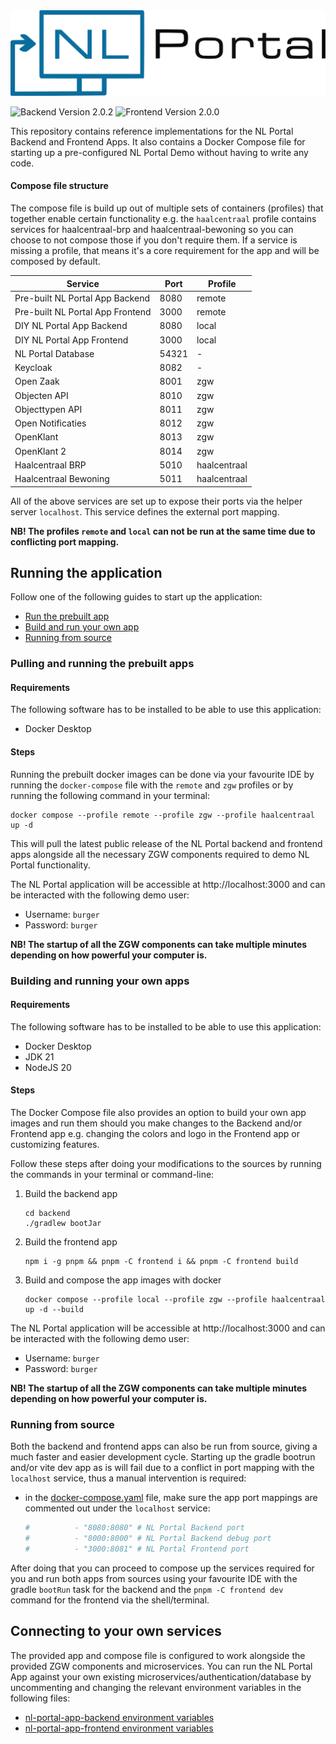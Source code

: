 <img alt="NL Portal Logo" src=".github/readme/images/nl-portal-logo.svg">

![Backend Version 2.0.2](https://img.shields.io/badge/Backend-2.0.2-blue)
![Frontend Version 2.0.0](https://img.shields.io/badge/Frontend-2.0.0-blue)

This repository contains reference implementations for the NL Portal Backend and Frontend Apps.
It also contains a Docker Compose file for starting up a pre-configured NL Portal Demo without having to write any code.

#### Compose file structure

The compose file is build up out of multiple sets of containers (profiles) that together enable certain functionality
e.g. the `haalcentraal` profile contains services for haalcentraal-brp and haalcentraal-bewoning so you can choose to
not compose those if you don't require them. If a service is missing a profile, that means it's a core requirement
for the app and will be composed by default.

| Service                          | Port  | Profile      |
|----------------------------------|-------|--------------|
| Pre-built NL Portal App Backend  | 8080  | remote       |
| Pre-built NL Portal App Frontend | 3000  | remote       |
| DIY NL Portal App Backend        | 8080  | local        |
| DIY NL Portal App Frontend       | 3000  | local        |
| NL Portal Database               | 54321 | -            |
| Keycloak                         | 8082  | -            |
| Open Zaak                        | 8001  | zgw          |
| Objecten API                     | 8010  | zgw          |
| Objecttypen API                  | 8011  | zgw          |
| Open Notificaties                | 8012  | zgw          |
| OpenKlant                        | 8013  | zgw          |
| OpenKlant 2                      | 8014  | zgw          |
| Haalcentraal BRP                 | 5010  | haalcentraal |
| Haalcentraal Bewoning            | 5011  | haalcentraal |

All of the above services are set up to expose their ports via the helper server `localhost`. This service defines the
external port mapping.

**NB! The profiles `remote` and `local` can not be run at the same time due to conflicting port mapping.** 

## Running the application

Follow one of the following guides to start up the application:

* [Run the prebuilt app](#pulling-and-running-the-prebuilt-apps)
* [Build and run your own app](#building-and-running-your-own-apps)
* [Running from source](#running-from-source)

### Pulling and running the prebuilt apps

#### Requirements

The following software has to be installed to be able to use this application:

* Docker Desktop

#### Steps

Running the prebuilt docker images can be done via your favourite IDE by running the `docker-compose` file with
the `remote` and `zgw` profiles or by running the following command in your terminal:

```shell
docker compose --profile remote --profile zgw --profile haalcentraal up -d
```

This will pull the latest public release of the NL Portal backend and frontend apps alongside all the
necessary ZGW components required to demo NL Portal functionality.

The NL Portal application will be accessible at http://localhost:3000 and can be interacted with the following demo
user:

* Username: `burger`
* Password: `burger`

**NB! The startup of all the ZGW components can take multiple minutes depending on how powerful your computer is.**

### Building and running your own apps

#### Requirements

The following software has to be installed to be able to use this application:

* Docker Desktop
* JDK 21
* NodeJS 20

#### Steps

The Docker Compose file also provides an option to build your own app images and run them should you make changes to the
Backend and/or Frontend app e.g. changing the colors and logo in the Frontend app or customizing features.

Follow these steps after doing your modifications to the sources by running the commands in your terminal or
command-line:

1. Build the backend app
   ```shell
   cd backend
   ./gradlew bootJar
   ```
1. Build the frontend app
   ```shell
   npm i -g pnpm && pnpm -C frontend i && pnpm -C frontend build
   ```
1. Build and compose the app images with docker
   ```shell
   docker compose --profile local --profile zgw --profile haalcentraal up -d --build
   ```

The NL Portal application will be accessible at http://localhost:3000 and can be interacted with the following demo
user:

* Username: `burger`
* Password: `burger`

**NB! The startup of all the ZGW components can take multiple minutes depending on how powerful your computer is.**

### Running from source

Both the backend and frontend apps can also be run from source, giving a much faster and easier development cycle.
Starting up the gradle bootrun and/or vite dev app as is will fail due to a conflict in port mapping with the 
`localhost` service, thus a manual intervention is required:
* in the [docker-compose.yaml](docker-compose.yaml) file, make sure the app port mappings are commented out under the 
`localhost` service:
  ```yaml
  #          - "8080:8080" # NL Portal Backend port
  #          - "8000:8000" # NL Portal Backend debug port
  #          - "3000:8081" # NL Portal Frontend port
  ```

After doing that you can proceed to compose up the services required for you and 
run both apps from sources using your favourite IDE with the gradle `bootRun` task for the backend and the `pnpm -C frontend dev` 
command for the frontend via the shell/terminal.

## Connecting to your own services

The provided app and compose file is configured to work alongside the provided ZGW components and microservices.
You can run the NL Portal App against your own existing microservices/authentication/database by uncommenting and
changing the relevant environment variables in the following files:

* [nl-portal-app-backend environment variables](imports/backend.env)
* [nl-portal-app-frontend environment variables](imports/frontend.env)
